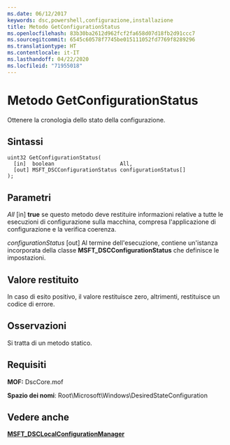 ```yaml
---
ms.date: 06/12/2017
keywords: dsc,powershell,configurazione,installazione
title: Metodo GetConfigurationStatus
ms.openlocfilehash: 83b30ba2612d962fcf2fa658d07d18fb2d91ccc7
ms.sourcegitcommit: 6545c60578f7745be015111052fd7769f8289296
ms.translationtype: HT
ms.contentlocale: it-IT
ms.lasthandoff: 04/22/2020
ms.locfileid: "71955018"
---
```

# <a name="getconfigurationstatus-method"></a>Metodo GetConfigurationStatus

Ottenere la cronologia dello stato della configurazione.

## <a name="syntax"></a>Sintassi

```mof
uint32 GetConfigurationStatus(
  [in]  boolean                     All,
  [out] MSFT_DSCConfigurationStatus configurationStatus[]
);
```

## <a name="parameters"></a>Parametri

*All* \[in\] **true** se questo metodo deve restituire informazioni relative a tutte le esecuzioni di configurazione sulla macchina, compresa l'applicazione di configurazione e la verifica coerenza.

*configurationStatus* \[out\] Al termine dell'esecuzione, contiene un'istanza incorporata della classe **MSFT_DSCConfigurationStatus** che definisce le impostazioni.

## <a name="return-value"></a>Valore restituito

In caso di esito positivo, il valore restituisce zero, altrimenti, restituisce un codice di errore.

## <a name="remarks"></a>Osservazioni

Si tratta di un metodo statico.

## <a name="requirements"></a>Requisiti

**MOF:** DscCore.mof

**Spazio dei nomi**: Root\Microsoft\Windows\DesiredStateConfiguration

## <a name="see-also"></a>Vedere anche

[**MSFT_DSCLocalConfigurationManager**](msft-dsclocalconfigurationmanager.md)
